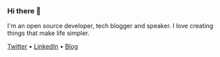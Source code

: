 ### Hi there 👋

I'm an open source developer, tech blogger and speaker. I love creating things that make life simpler.

[Twitter](https://twitter.com/Tyrrrz) •
[LinkedIn](https://linkedin.com/in/Tyrrrz) •
[Blog](https://tyrrrz.me/blog)
